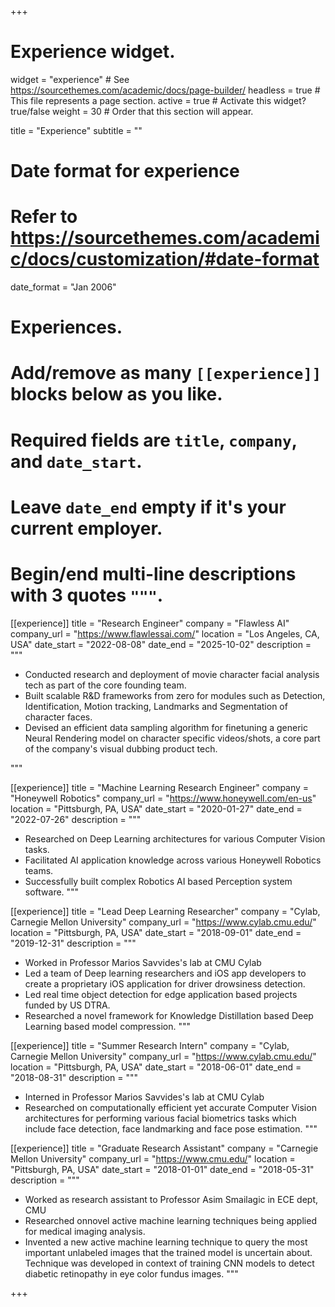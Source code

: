 +++
# Experience widget.
widget = "experience"  # See https://sourcethemes.com/academic/docs/page-builder/
headless = true  # This file represents a page section.
active = true  # Activate this widget? true/false
weight = 30  # Order that this section will appear.

title = "Experience"
subtitle = ""

# Date format for experience
#   Refer to https://sourcethemes.com/academic/docs/customization/#date-format
date_format = "Jan 2006"

# Experiences.
#   Add/remove as many `[[experience]]` blocks below as you like.
#   Required fields are `title`, `company`, and `date_start`.
#   Leave `date_end` empty if it's your current employer.
#   Begin/end multi-line descriptions with 3 quotes `"""`.
[[experience]]
  title = "Research Engineer"
  company = "Flawless AI"
  company_url = "https://www.flawlessai.com/"
  location = "Los Angeles, CA, USA"
  date_start = "2022-08-08"
  date_end = "2025-10-02"
  description = """

  * Conducted research and deployment of movie character facial analysis tech as part of the core founding team.
  * Built scalable R\&D frameworks from zero for modules such as Detection, Identification, Motion tracking, Landmarks and Segmentation of character faces.
  * Devised an efficient data sampling algorithm for finetuning a generic Neural Rendering model on character specific videos/shots, a core part of the company's visual dubbing product tech.
  <!-- * Led winning teams at 3 major internal hackathons aimed at prototyping innovative movie AI product tech.
  * Mentored research interns for various facial analysis research projects, with majority being deployed in the product. -->
  """

[[experience]]
  title = "Machine Learning Research Engineer"
  company = "Honeywell Robotics"
  company_url = "https://www.honeywell.com/en-us"
  location = "Pittsburgh, PA, USA"
  date_start = "2020-01-27"
  date_end = "2022-07-26"
  description = """

  * Researched on Deep Learning architectures for various Computer Vision tasks.
  * Facilitated AI application knowledge across various Honeywell Robotics teams.
  * Successfully built complex Robotics AI based Perception system software.
  """

[[experience]]
  title = "Lead Deep Learning Researcher"
  company = "Cylab, Carnegie Mellon University"
  company_url = "https://www.cylab.cmu.edu/"
  location = "Pittsburgh, PA, USA"
  date_start = "2018-09-01"
  date_end = "2019-12-31"
  description = """

  * Worked in Professor Marios Savvides's lab at CMU Cylab
  * Led a team of Deep learning researchers and iOS app developers to create a proprietary iOS application for driver drowsiness detection.
  * Led real time object detection for edge application based projects funded by US DTRA. 
  * Researched a novel framework for Knowledge Distillation based Deep Learning based model compression. 
  """

[[experience]]
  title = "Summer Research Intern"
  company = "Cylab, Carnegie Mellon University"
  company_url = "https://www.cylab.cmu.edu/"
  location = "Pittsburgh, PA, USA"
  date_start = "2018-06-01"
  date_end = "2018-08-31"
  description = """

  * Interned in Professor Marios Savvides's lab at CMU Cylab
  * Researched on computationally efficient yet accurate Computer Vision architectures for performing various facial biometrics tasks which include face detection, face landmarking and face pose estimation.
  """

[[experience]]
  title = "Graduate Research Assistant"
  company = "Carnegie Mellon University"
  company_url = "https://www.cmu.edu/"
  location = "Pittsburgh, PA, USA"
  date_start = "2018-01-01"
  date_end = "2018-05-31"
  description = """

  * Worked as research assistant to Professor Asim Smailagic in ECE dept, CMU
  * Researched onnovel active machine learning techniques being applied for medical imaging analysis.
  * Invented a new active machine learning technique to query the most important unlabeled images that the trained model is uncertain  about. Technique was developed in context of training CNN models to detect diabetic retinopathy in eye color fundus images.
  """

+++
